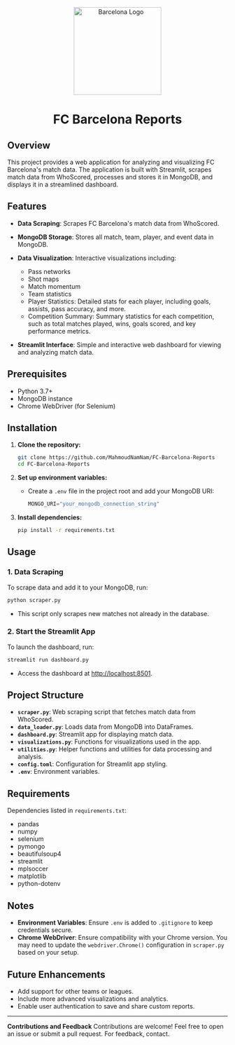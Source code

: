 <div align="center">
  <img src="https://github.com/user-attachments/assets/38e0d35d-e169-4a9a-a288-19f61282ff58" alt="Barcelona Logo" width="200"/>
  <h1>FC Barcelona Reports</h1>
</div>



## Overview

This project provides a web application for analyzing and visualizing FC Barcelona's match data. The application is built with Streamlit, scrapes match data from WhoScored, processes and stores it in MongoDB, and displays it in a streamlined dashboard.

## Features

- **Data Scraping**: Scrapes FC Barcelona's match data from WhoScored.
- **MongoDB Storage**: Stores all match, team, player, and event data in MongoDB.
- **Data Visualization**: Interactive visualizations including:
  - Pass networks
  - Shot maps
  - Match momentum
  - Team statistics
  - Player Statistics: Detailed stats for each player, including goals, assists, pass accuracy, and more.
  - Competition Summary: Summary statistics for each competition, such as total matches played, wins, goals scored, and key performance metrics.

- **Streamlit Interface**: Simple and interactive web dashboard for viewing and analyzing match data.

## Prerequisites

- Python 3.7+
- MongoDB instance
- Chrome WebDriver (for Selenium)

## Installation

1. **Clone the repository:**

   ```bash
   git clone https://github.com/MahmoudNamNam/FC-Barcelona-Reports
   cd FC-Barcelona-Reports
   ```

2. **Set up environment variables:**
   - Create a `.env` file in the project root and add your MongoDB URI:

     ```py
     MONGO_URI="your_mongodb_connection_string"
     ```

3. **Install dependencies:**

   ```bash
   pip install -r requirements.txt
   ```

## Usage

### 1. Data Scraping

To scrape data and add it to your MongoDB, run:

```bash
python scraper.py
```

- This script only scrapes new matches not already in the database.

### 2. Start the Streamlit App

To launch the dashboard, run:

```bash
streamlit run dashboard.py
```

- Access the dashboard at [http://localhost:8501](http://localhost:8501).

## Project Structure

- **`scraper.py`**: Web scraping script that fetches match data from WhoScored.
- **`data_loader.py`**: Loads data from MongoDB into DataFrames.
- **`dashboard.py`**: Streamlit app for displaying match data.
- **`visualizations.py`**: Functions for visualizations used in the app.
- **`utilities.py`**: Helper functions and utilities for data processing and analysis.
- **`config.toml`**: Configuration for Streamlit app styling.
- **`.env`**: Environment variables.

## Requirements

Dependencies listed in `requirements.txt`:

- pandas
- numpy
- selenium
- pymongo
- beautifulsoup4
- streamlit
- mplsoccer
- matplotlib
- python-dotenv

## Notes

- **Environment Variables**: Ensure `.env` is added to `.gitignore` to keep credentials secure.
- **Chrome WebDriver**: Ensure compatibility with your Chrome version. You may need to update the `webdriver.Chrome()` configuration in `scraper.py` based on your setup.

## Future Enhancements

- Add support for other teams or leagues.
- Include more advanced visualizations and analytics.
- Enable user authentication to save and share custom reports.

---
**Contributions and Feedback**
Contributions are welcome! Feel free to open an issue or submit a pull request. For feedback, contact.
